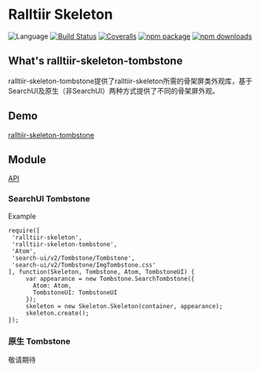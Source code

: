 # Ralltiir Skeleton
![Language](https://img.shields.io/badge/-TypeScript-blue.svg)
[![Build Status](https://travis-ci.org/ralltiir/ralltiir-skeleton-tombstone.svg?branch=master)](https://travis-ci.org/ralltiir/ralltiir-skeleton-tombstone)
[![Coveralls](https://img.shields.io/coveralls/ralltiir/ralltiir-skeleton-tombstone.svg)](https://coveralls.io/github/ralltiir/ralltiir-skeleton-tombstone)
[![npm package](https://img.shields.io/npm/v/ralltiir-skeleton-tombstone.svg)](https://www.npmjs.org/package/ralltiir-skeleton-tombstone)
[![npm downloads](http://img.shields.io/npm/dm/ralltiir-skeleton-tombstone.svg)](https://www.npmjs.org/package/ralltiir-skeleton-tombstone)

## What's ralltiir-skeleton-tombstone
ralltiir-skeleton-tombstone提供了ralltiir-skeleton所需的骨架屏类外观库，基于SearchUI及原生（非SearchUI）两种方式提供了不同的骨架屏外观。

## Demo
[ralltiir-skeleton-tombstone](https://ralltiir.github.io/ralltiir-skeleton-tombstone/demo/)

## Module

[API](https://ralltiir.github.io/ralltiir-skeleton-tombstone/)

### SearchUI Tombstone

Example

```
require([
 'ralltiir-skeleton',
 'ralltiir-skeleton-tombstone',
 'Atom',
 'search-ui/v2/Tombstone/Tombstone',
 'search-ui/v2/Tombstone/ImgTombstone.css'
], function(Skeleton, Tombstone, Atom, TombstoneUI) {
     var appearance = new Tombstone.SearchTombstone({
       Atom: Atom,
       TombstoneUI: TombstoneUI
     });
     skeleton = new Skeleton.Skeleton(container, appearance);
     skeleton.create();
});

```

### 原生 Tombstone

敬请期待


